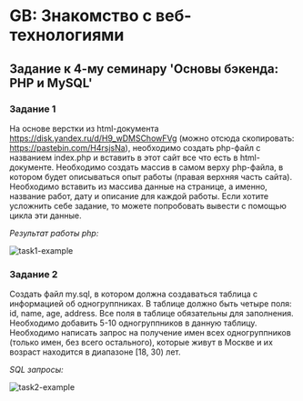 # GB: Знакомство с веб-технологиями

## Задание к 4-му семинару 'Основы бэкенда: PHP и MySQL'

### Задание 1

На основе верстки из html-документа https://disk.yandex.ru/d/H9_wDMSChowFVg (можно отсюда скопировать: https://pastebin.com/H4rsjsNa), необходимо создать php-файл с названием index.php и вставить в этот сайт все что есть в html-документе.
Необходимо создать массив в самом верху php-файла, в котором будет описываться опыт работы (правая верхняя часть сайта). Необходимо вставить из массива данные на странице, а именно, название работ, дату и описание для каждой работы.
Если хотите усложнить себе задание, то можете попробовать вывести с помощью цикла эти данные.

*Результат работы php:*

![task1-example](https://user-images.githubusercontent.com/109767480/205481238-9c376085-b6a4-41cf-b62a-5b086d32b5e0.png)

### Задание 2

Создать файл my.sql, в котором должна создаваться таблица с информацией об одногруппниках. В таблице должно быть четыре поля: id, name, age, address. Все поля в таблице обязательны для заполнения.
Необходимо добавить 5-10 одногруппников в данную таблицу.
Необходимо написать запрос на получение имен всех одногруппников (только имен, без всего остального), которые живут в Москве и их возраст находится в диапазоне [18, 30) лет.

*SQL запросы:*

![task2-example](https://user-images.githubusercontent.com/109767480/205481240-7bd1b1e0-7d13-4282-a2ec-de79e7469e28.png)

